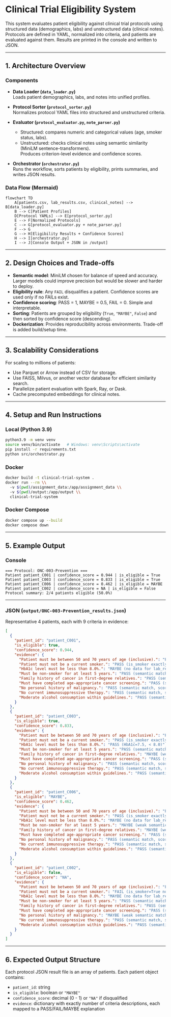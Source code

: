 # Clinical Trial Eligibility System

This system evaluates patient eligibility against clinical trial protocols using structured data (demographics, labs) and unstructured data (clinical notes). Protocols are defined in YAML, normalized into criteria, and patients are evaluated against them. Results are printed in the console and written to JSON.

---

## 1. Architecture Overview

### Components
- **Data Loader (`data_loader.py`)**  
  Loads patient demographics, labs, and notes into unified profiles.

- **Protocol Sorter (`protocol_sorter.py`)**  
  Normalizes protocol YAML files into structured and unstructured criteria.

- **Evaluator (`protocol_evaluator.py`, `note_parser.py`)**  
  - Structured: compares numeric and categorical values (age, smoker status, labs).  
  - Unstructured: checks clinical notes using semantic similarity (MiniLM sentence-transformers).  
  Produces criterion-level evidence and confidence scores.

- **Orchestrator (`orchestrator.py`)**  
  Runs the workflow, sorts patients by eligibility, prints summaries, and writes JSON results.

### Data Flow (Mermaid)

```mermaid
flowchart TD
    A[patients.csv, lab_results.csv, clinical_notes] --> B[data_loader.py]
    B --> C[Patient Profiles]
    D[Protocol YAMLs] --> E[protocol_sorter.py]
    E --> F[Normalized Protocols]
    C --> G[protocol_evaluator.py + note_parser.py]
    F --> G
    G --> H[Eligibility Results + Confidence Scores]
    H --> I[orchestrator.py]
    I --> J[Console Output + JSON in /output]
```

---

## 2. Design Choices and Trade-offs

- **Semantic model**: MiniLM chosen for balance of speed and accuracy. Larger models could improve precision but would be slower and harder to deploy.  
- **Eligibility rule**: Any `FAIL` disqualifies a patient. Confidence scores are used only if no FAILs exist.  
- **Confidence scoring**: PASS = 1, MAYBE = 0.5, FAIL = 0. Simple and interpretable.  
- **Sorting**: Patients are grouped by eligibility (`True`, `"MAYBE"`, `False`) and then sorted by confidence score (descending).  
- **Dockerization**: Provides reproducibility across environments. Trade-off is added build/setup time.  

---

## 3. Scalability Considerations

For scaling to millions of patients:
- Use Parquet or Arrow instead of CSV for storage.  
- Use FAISS, Milvus, or another vector database for efficient similarity search.  
- Parallelize patient evaluation with Spark, Ray, or Dask.  
- Cache precomputed embeddings for clinical notes.  

---

## 4. Setup and Run Instructions

### Local (Python 3.9)

```bash
python3.9 -m venv venv
source venv/bin/activate   # Windows: venv\Scripts\activate
pip install -r requirements.txt
python src/orchestrator.py
```

### Docker

```bash
docker build -t clinical-trial-system .
docker run --rm \\
  -v $(pwd)/assignment_data:/app/assignment_data \\
  -v $(pwd)/output:/app/output \\
  clinical-trial-system
```

### Docker Compose

```bash
docker compose up --build
docker compose down
```

---

## 5. Example Output

### Console

```
=== Protocol: ONC-003-Prevention ===
Patient patient_C001 | confidence_score = 0.944 | is_eligible = True
Patient patient_C003 | confidence_score = 0.833 | is_eligible = True
Patient patient_C006 | confidence_score = 0.462 | is_eligible = MAYBE
Patient patient_C002 | confidence_score = NA | is_eligible = False
Protocol summary: 2/4 patients eligible (50.0%)
```

---

### JSON (`output/ONC-003-Prevention_results.json`)

Representative 4 patients, each with 9 criteria in evidence:

```json
[
  {
    "patient_id": "patient_C001",
    "is_eligible": true,
    "confidence_score": 0.944,
    "evidence": {
      "Patient must be between 50 and 70 years of age (inclusive).": "PASS (age=54 in range 50-70)",
      "Patient must not be a current smoker.": "PASS (is_smoker exactly False)",
      "HbA1c level must be less than 8.0%.": "MAYBE (no data for lab_result)",
      "Must be non-smoker for at least 5 years.": "PASS (semantic match, score=0.22)",
      "Family history of cancer in first-degree relatives.": "PASS (semantic match, score=0.29)",
      "Must have completed age-appropriate cancer screening.": "PASS (semantic match, score=0.42)",
      "No personal history of malignancy.": "PASS (semantic match, score=0.25)",
      "No current immunosuppressive therapy.": "PASS (semantic match, score=0.16)",
      "Moderate alcohol consumption within guidelines.": "PASS (semantic match, score=0.31)"
    }
  },
  {
    "patient_id": "patient_C003",
    "is_eligible": true,
    "confidence_score": 0.833,
    "evidence": {
      "Patient must be between 50 and 70 years of age (inclusive).": "PASS (age=58 in range 50-70)",
      "Patient must not be a current smoker.": "PASS (is_smoker exactly False)",
      "HbA1c level must be less than 8.0%.": "PASS (HbA1c=7.5, < 8.0)",
      "Must be non-smoker for at least 5 years.": "PASS (semantic match, score=0.20)",
      "Family history of cancer in first-degree relatives.": "MAYBE (weak semantic match, score=0.14)",
      "Must have completed age-appropriate cancer screening.": "PASS (semantic match, score=0.27)",
      "No personal history of malignancy.": "PASS (semantic match, score=0.20)",
      "No current immunosuppressive therapy.": "PASS (semantic match, score=0.16)",
      "Moderate alcohol consumption within guidelines.": "PASS (semantic match, score=0.19)"
    }
  },
  {
    "patient_id": "patient_C006",
    "is_eligible": "MAYBE",
    "confidence_score": 0.462,
    "evidence": {
      "Patient must be between 50 and 70 years of age (inclusive).": "PASS (age=62 in range 50-70)",
      "Patient must not be a current smoker.": "PASS (is_smoker exactly False)",
      "HbA1c level must be less than 8.0%.": "MAYBE (no data for lab_result)",
      "Must be non-smoker for at least 5 years.": "MAYBE (weak semantic match, score=0.12)",
      "Family history of cancer in first-degree relatives.": "MAYBE (weak semantic match, score=0.14)",
      "Must have completed age-appropriate cancer screening.": "PASS (semantic match, score=0.29)",
      "No personal history of malignancy.": "PASS (semantic match, score=0.21)",
      "No current immunosuppressive therapy.": "PASS (semantic match, score=0.21)",
      "Moderate alcohol consumption within guidelines.": "PASS (semantic match, score=0.25)"
    }
  },
  {
    "patient_id": "patient_C002",
    "is_eligible": false,
    "confidence_score": "NA",
    "evidence": {
      "Patient must be between 50 and 70 years of age (inclusive).": "FAIL (age=36 not in range 50-70)",
      "Patient must not be a current smoker.": "FAIL (is_smoker=True not equal False)",
      "HbA1c level must be less than 8.0%.": "MAYBE (no data for lab_result)",
      "Must be non-smoker for at least 5 years.": "PASS (semantic match, score=0.51)",
      "Family history of cancer in first-degree relatives.": "PASS (semantic match, score=0.16)",
      "Must have completed age-appropriate cancer screening.": "PASS (semantic match, score=0.31)",
      "No personal history of malignancy.": "MAYBE (weak semantic match, score=0.14)",
      "No current immunosuppressive therapy.": "PASS (semantic match, score=0.20)",
      "Moderate alcohol consumption within guidelines.": "PASS (semantic match, score=0.29)"
    }
  }
]
```

---

## 6. Expected Output Structure

Each protocol JSON result file is an array of patients. Each patient object contains:

- `patient_id`: string  
- `is_eligible`: boolean or `"MAYBE"`  
- `confidence_score`: decimal (0 - 1) or `"NA"` if disqualified  
- `evidence`: dictionary with exactly number of criteria descriptions, each mapped to a PASS/FAIL/MAYBE explanation  
